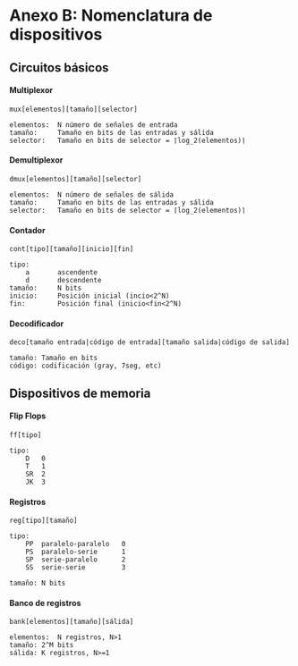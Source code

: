 # Anexo B: Nomenclatura de dispositivos

## Circuitos básicos

#### Multiplexor

	mux[elementos][tamaño][selector]
	
	elementos: 	N número de señales de entrada
	tamaño:		Tamaño en bits de las entradas y sálida
	selector:	Tamaño en bits de selector = ⌈log_2(elementos)⌉

#### Demultiplexor

	dmux[elementos][tamaño][selector]
	
	elementos: 	N número de señales de sálida
	tamaño:		Tamaño en bits de las entradas y sálida
	selector:	Tamaño en bits de selector = ⌈log_2(elementos)⌉

#### Contador

	cont[tipo][tamaño][inicio][fin]
	
	tipo:
		a 		ascendente
		d 		descendente
	tamaño:		N bits
	inicio: 	Posición inicial (incio<2^N)
	fin: 		Posición final (inicio<fin<2^N)

#### Decodificador

	deco[tamaño entrada|código de entrada][tamaño salida|código de salida]
	
	tamaño:	Tamaño en bits
	código: codificación (gray, 7seg, etc)

## Dispositivos de memoria

#### Flip Flops

	ff[tipo]
	
	tipo:
		D 	0
		T 	1
		SR 	2
		JK 	3

#### Registros

	reg[tipo][tamaño]
	
	tipo:
		PP	paralelo-paralelo	0
		PS 	paralelo-serie 		1
		SP 	serie-paralelo 		2
		SS 	serie-serie 		3
	
	tamaño: N bits

#### Banco de registros

	bank[elementos][tamaño][sálida]
	
	elementos:	N registros, N>1
	tamaño: 2^M bits
	sálida:	K registros, N>=1

